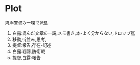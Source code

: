 # Plot

湾岸警備の一環で派遣

1. 白露:読んだ文章の一説,メモ書き,本-よく分からない,ドロップ艦
2. 移動,街並み,思考,
3. 提督:報告,存在-記述
4. 白露:戦闘,防衛戦
5. 提督,白露:報告
